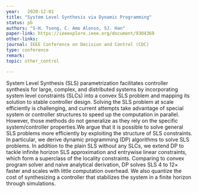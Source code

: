 ```yaml
---
year:   2020-12-01
title: "System Level Synthesis via Dynamic Programming"
status: pb
authors: "S-H. Tseng, C. Amo Alonso, SJ. Han"
paper-link: https://ieeexplore.ieee.org/document/9304369
other-links: 
journal: IEEE Conference on Decision and Control (CDC)
type: conference
remark:
topic: other_control

---
```


System Level Synthesis (SLS) parametrization facilitates controller synthesis for large, complex, and distributed systems by incorporating system level constraints (SLCs) into a convex SLS problem and mapping its solution to stable controller design. Solving the SLS problem at scale efficiently is challenging, and current attempts take advantage of special system or controller structures to speed up the computation in parallel. However, those methods do not generalize as they rely on the specific system/controller properties.We argue that it is possible to solve general SLS problems more efficiently by exploiting the structure of SLS constraints. In particular, we derive dynamic programming (DP) algorithms to solve SLS problems. In addition to the plain SLS without any SLCs, we extend DP to tackle infinite horizon SLS approximation and entrywise linear constraints, which form a superclass of the locality constraints. Comparing to convex program solver and naive analytical derivation, DP solves SLS 4 to 12× faster and scales with little computation overhead. We also quantize the cost of synthesizing a controller that stabilizes the system in a finite horizon through simulations.
